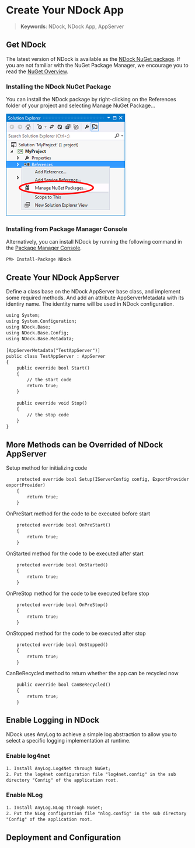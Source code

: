 # Create Your NDock App

> __Keywords__: NDock, NDock App, AppServer


## Get NDock

The latest version of NDock is available as the [NDock NuGet package](https://www.nuget.org/packages/NDock/). If you are not familiar with the NuGet Package Manager, we encourage you to read the [NuGet Overview](http://docs.nuget.org/consume/overview).

### Installing the NDock NuGet Package

You can install the NDock package by right-clicking on the References folder of your project and selecting Manage NuGet Package...

![nuget reference](images/nuget.png)

### Installing from Package Manager Console

Alternatively, you can install NDock by running the following command in the [Package Manager Console](https://www.nuget.org/packages/NDock/).

	PM> Install-Package NDock


## Create Your NDock AppServer

Define a class base on the NDock AppServer base class, and implement some required methods.
And add an attribute AppServerMetadata with its identiry name. The identity name will be used in NDock configuration.


	using System;
	using System.Configuration;
	using NDock.Base;
	using NDock.Base.Config;
	using NDock.Base.Metadata;
	
	[AppServerMetadata("TestAppServer")]
    public class TestAppServer : AppServer
    {
        public override bool Start()
        {            
			// the start code	
            return true;
        }

        public override void Stop()
        {
			// the stop code	
        }
    }
	
	
	
## More Methods can be Overrided of NDock AppServer

Setup method for initializing code

		protected override bool Setup(IServerConfig config, ExportProvider exportProvider)
        {
            return true;
        }

OnPreStart method for the code to be executed before start

		protected override bool OnPreStart()
		{
			return true;
		}
		
OnStarted method for the code to be executed after start

		protected override bool OnStarted()
		{
			return true;
		}
		
OnPreStop method for the code to be executed before stop

		protected override bool OnPreStop()
		{
			return true;
		}
		
OnStopped method for the code to be executed after stop

		protected override bool OnStopped()
		{
			return true;
		}
		
CanBeRecycled method to return whether the app can be recycled now

		public override bool CanBeRecycled()
        {
            return true;
        }


## Enable Logging in NDock

NDock uses AnyLog to achieve a simple log abstraction to allow you to select a specific logging implementation at runtime.

### Enable log4net

	1. Install AnyLog.Log4Net through NuGet;
	2. Put the log4net configuration file "log4net.config" in the sub directory "Config" of the application root.

### Enable NLog

	1. Install AnyLog.NLog through NuGet;
	2. Put the NLog configuration file "nlog.config" in the sub directory "Config" of the application root.

## Deployment and Configuration


